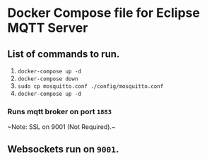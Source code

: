 # Docker Compose file for Eclipse MQTT Server
## List of commands to run.
1. `docker-compose up -d`
2. `docker-compose down`
3. `sudo cp mosquitto.conf ./config/mosquitto.conf`
4. `docker-compose up -d`

### Runs mqtt broker on port `1883`
~Note: SSL on 9001 (Not Required).~
## Websockets run on `9001`.
